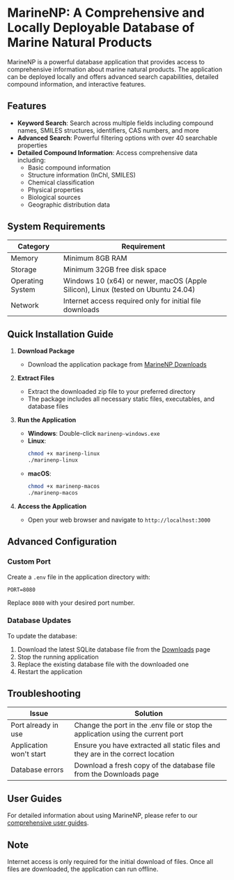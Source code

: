 # MarineNP: A Comprehensive and Locally Deployable Database of Marine Natural Products

MarineNP is a powerful database application that provides access to comprehensive information about marine natural products. The application can be deployed locally and offers advanced search capabilities, detailed compound information, and interactive features.

## Features

- **Keyword Search**: Search across multiple fields including compound names, SMILES structures, identifiers, CAS numbers, and more
- **Advanced Search**: Powerful filtering options with over 40 searchable properties
- **Detailed Compound Information**: Access comprehensive data including:
  - Basic compound information
  - Structure information (InChI, SMILES)
  - Chemical classification
  - Physical properties
  - Biological sources
  - Geographic distribution data

## System Requirements

| Category | Requirement |
|----------|-------------|
| Memory | Minimum 8GB RAM |
| Storage | Minimum 32GB free disk space |
| Operating System | Windows 10 (x64) or newer, macOS (Apple Silicon), Linux (tested on Ubuntu 24.04) |
| Network | Internet access required only for initial file downloads |

## Quick Installation Guide

1. **Download Package**
   - Download the application package from [MarineNP Downloads](https://marinenp.scicloud.eu/#/data-access/downloads)

2. **Extract Files**
   - Extract the downloaded zip file to your preferred directory
   - The package includes all necessary static files, executables, and database files

3. **Run the Application**
   - **Windows**: Double-click `marinenp-windows.exe`
   - **Linux**: 
     ```bash
     chmod +x marinenp-linux
     ./marinenp-linux
     ```
   - **macOS**:
     ```bash
     chmod +x marinenp-macos
     ./marinenp-macos
     ```

4. **Access the Application**
   - Open your web browser and navigate to `http://localhost:3000`

## Advanced Configuration

### Custom Port
Create a `.env` file in the application directory with:
```plaintext
PORT=8080
```
Replace `8080` with your desired port number.

### Database Updates
To update the database:
1. Download the latest SQLite database file from the [Downloads](https://marinenp.scicloud.eu/#/data-access/downloads) page
2. Stop the running application
3. Replace the existing database file with the downloaded one
4. Restart the application

## Troubleshooting

| Issue | Solution |
|-------|----------|
| Port already in use | Change the port in the .env file or stop the application using the current port |
| Application won't start | Ensure you have extracted all static files and they are in the correct location |
| Database errors | Download a fresh copy of the database file from the Downloads page |

## User Guides

For detailed information about using MarineNP, please refer to our [comprehensive user guides](https://marinenp.scicloud.eu/#/help/guides).

## Note
Internet access is only required for the initial download of files. Once all files are downloaded, the application can run offline.
